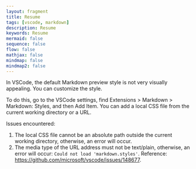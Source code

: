 ```yaml
---
layout: fragment
title: Resume
tags: [vscode, markdown]
description: Resume
keywords: Resume
mermaid: false
sequence: false
flow: false
mathjax: false
mindmap: false
mindmap2: false
---
```


In VSCode, the default Markdown preview style is not very visually appealing. You can customize the style.

To do this, go to the VSCode settings, find Extensions > Markdown > Markdown: Styles, and then Add Item. You can add a local CSS file from the current working directory or a URL.

Issues encountered:

1. The local CSS file cannot be an absolute path outside the current working directory, otherwise, an error will occur.
2. The media type of the URL address must not be text/plain, otherwise, an error will occur: `Could not load 'markdown.styles'`. Reference: <https://github.com/microsoft/vscode/issues/148677>.
